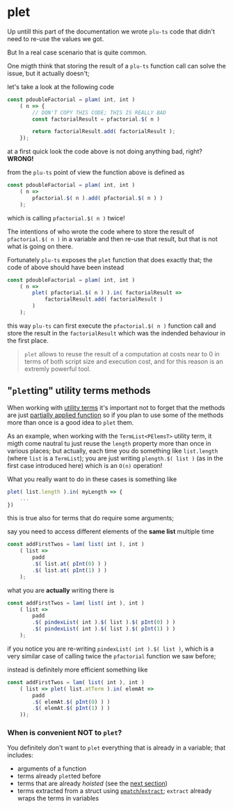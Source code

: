 # plet

Up untill this part of the documentation we wrote `plu-ts` code that didn't need to re-use the values we got.

But In a real case scenario that is quite common.

One migth think that storing the result of a `plu-ts` function call can solve the issue, but it actually doesn't;

let's take a look at the following code
```ts
const pdoubleFactorial = plam( int, int )
    ( n => {
        // DON'T COPY THIS CODE; THIS IS REALLY BAD
        const factorialResult = pfactorial.$( n )

        return factorialResult.add( factorialResult );
    });
```
at a first quick look the code above is not doing anything bad, right? **WRONG!**

from the `plu-ts` point of view the function above is defined as
```ts
const pdoubleFactorial = plam( int, int )
    ( n => 
        pfactorial.$( n ).add( pfactorial.$( n ) ) 
    );
```

which is calling `pfactorial.$( n )` twice!

The intentions of who wrote the code where to store the result of `pfactorial.$( n )` in a variable and then re-use that result, but that is not what is going on there.

Fortunately `plu-ts` exposes the `plet` function that does exactly that; the code of above should have been instead
```ts
const pdoubleFactorial = plam( int, int )
    ( n => 
        plet( pfactorial.$( n ) ).in( factorialResult =>
            factorialResult.add( factorialResult )
        )
    );
```

this way `plu-ts` can first execute the `pfactorial.$( n )` function call and store the result in the `factorialResult` which was the indended behaviour in the first place.

> `plet` allows to reuse the result of a computation at costs near to 0 in terms of both script size and execution cost, and for this reason is an extremly powerful tool.

## "`plet`ting" utility terms methods

When working with [utility terms](../language/values/utility_terms.md) it's important not to forget that the methods are just [partially applied function](../language/values/functions/partial_application.md) so if you plan to use some of the methods more than once is a good idea to `plet` them.

As an example, when working with the `TermList<PElemsT>` utility term, it migth come nautral tu just reuse the `length` property more than once in various places; but actually, each time you do something like `list.length` (where `list` is a `TermList`); you are just writing `plength.$( list )` (as in the first case introduced here) which is an `O(n)` operation!

What you really want to do in these cases is something like
```ts
plet( list.length ).in( myLength => {
    ...
})
```
this is true also for terms that do require some arguments;

say you need to access different elements of the **same list** multiple time
```ts
const addFirstTwos = lam( list( int ), int )
    ( list => 
        padd
        .$( list.at( pInt(0) ) ) 
        .$( list.at( pInt(1) ) ) 
    );
```

what you are **actually** writing there is
```ts
const addFirstTwos = lam( list( int ), int )
    ( list => 
        padd
        .$( pindexList( int ).$( list ).$( pInt(0) ) ) 
        .$( pindexList( int ).$( list ).$( pInt(1) ) ) 
    );
```
if you notice you are re-writing `pindexList( int ).$( list )`, which is a very similar case of calling twice the `pfactorial` function we saw before;

instead is definitely more efficient something like
```ts
const addFirstTwos = lam( list( int ), int )
    ( list => plet( list.atTerm ).in( elemAt =>
        padd
        .$( elemAt.$( pInt(0) ) )
        .$( elemAt.$( pInt(1) ) ) 
    ));
```

### When is convenient NOT to `plet`?

You definitely don't want to `plet` everything that is already in a variable; that includes:

- arguments of a function
- terms already `plet`ted before
- terms that are already _hoisted_ (see the [next section](./phoist.md))
- terms extracted from a struct using [`pmatch`/`extract`](../language/control_flow/pmatch.md); `extract` already wraps the terms in variables